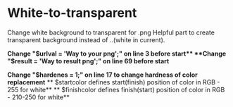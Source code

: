 # White-to-transparent
Change white background to transparent for .png
Helpful part to create transparent background instead of ..(white in current).

**Change "$urlval = 'Way to your png';" on line 3 before start**
**Change "$result = 'Way to result png';" on line 69 before start**

**Change "$hardenes = 1;" on line 17 to change hardness of color replacement**
** $startcolor defines start(finish) position of color in RGB - 255 for white**
** $finishcolor defines finish(start) position of color in RGB - 210-250 for white**
	
